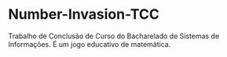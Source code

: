 # Number-Invasion-TCC
Trabalho de Conclusão de Curso do Bacharelado de Sistemas de Informações. É um jogo educativo de matemática.
